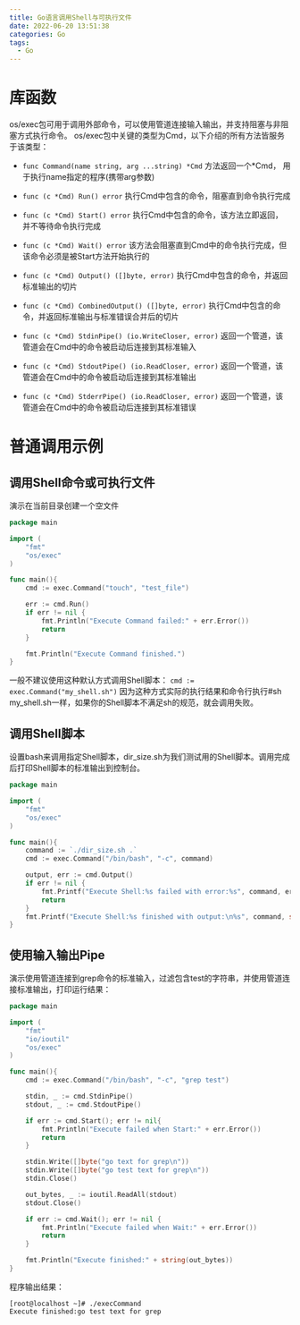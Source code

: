 ```yaml
---
title: Go语言调用Shell与可执行文件
date: 2022-06-20 13:51:38
categories: Go
tags:
  - Go
---
```




# 库函数

os/exec包可用于调用外部命令，可以使用管道连接输入输出，并支持阻塞与非阻塞方式执行命令。
os/exec包中关键的类型为Cmd，以下介绍的所有方法皆服务于该类型：

- `func Command(name string, arg ...string) *Cmd`
   方法返回一个*Cmd， 用于执行name指定的程序(携带arg参数)

- `func (c *Cmd) Run() error`
   执行Cmd中包含的命令，阻塞直到命令执行完成

- `func (c *Cmd) Start() error`
   执行Cmd中包含的命令，该方法立即返回，并不等待命令执行完成

- `func (c *Cmd) Wait() error`
   该方法会阻塞直到Cmd中的命令执行完成，但该命令必须是被Start方法开始执行的

- `func (c *Cmd) Output() ([]byte, error)`
   执行Cmd中包含的命令，并返回标准输出的切片

- `func (c *Cmd) CombinedOutput() ([]byte, error)`
   执行Cmd中包含的命令，并返回标准输出与标准错误合并后的切片

- `func (c *Cmd) StdinPipe() (io.WriteCloser, error)`
   返回一个管道，该管道会在Cmd中的命令被启动后连接到其标准输入

- `func (c *Cmd) StdoutPipe() (io.ReadCloser, error)`
   返回一个管道，该管道会在Cmd中的命令被启动后连接到其标准输出

- `func (c *Cmd) StderrPipe() (io.ReadCloser, error)`
   返回一个管道，该管道会在Cmd中的命令被启动后连接到其标准错误



# 普通调用示例

## 调用Shell命令或可执行文件
演示在当前目录创建一个空文件
```go
package main

import (
    "fmt"
    "os/exec"
)

func main(){
    cmd := exec.Command("touch", "test_file")

    err := cmd.Run()
    if err != nil {
        fmt.Println("Execute Command failed:" + err.Error())
        return
    }

    fmt.Println("Execute Command finished.")
}
```
一般不建议使用这种默认方式调用Shell脚本：
`cmd := exec.Command("my_shell.sh")`
因为这种方式实际的执行结果和命令行执行#sh my_shell.sh一样，如果你的Shell脚本不满足sh的规范，就会调用失败。

## 调用Shell脚本
设置bash来调用指定Shell脚本，dir_size.sh为我们测试用的Shell脚本。调用完成后打印Shell脚本的标准输出到控制台。
```go
package main

import (
    "fmt"
    "os/exec"
)

func main(){
    command := `./dir_size.sh .`
    cmd := exec.Command("/bin/bash", "-c", command)

    output, err := cmd.Output()
    if err != nil {
        fmt.Printf("Execute Shell:%s failed with error:%s", command, err.Error())
        return
    }
    fmt.Printf("Execute Shell:%s finished with output:\n%s", command, string(output))
}
```



## 使用输入输出Pipe
演示使用管道连接到grep命令的标准输入，过滤包含test的字符串，并使用管道连接标准输出，打印运行结果：
```go
package main

import (
    "fmt"
    "io/ioutil"
    "os/exec"
)

func main(){
    cmd := exec.Command("/bin/bash", "-c", "grep test")

    stdin, _ := cmd.StdinPipe()
    stdout, _ := cmd.StdoutPipe()

    if err := cmd.Start(); err != nil{
        fmt.Println("Execute failed when Start:" + err.Error())
        return
    }

    stdin.Write([]byte("go text for grep\n"))
    stdin.Write([]byte("go test text for grep\n"))
    stdin.Close()

    out_bytes, _ := ioutil.ReadAll(stdout)
    stdout.Close()

    if err := cmd.Wait(); err != nil {
        fmt.Println("Execute failed when Wait:" + err.Error())
        return
    }

    fmt.Println("Execute finished:" + string(out_bytes))
}
```

程序输出结果：

```shell
[root@localhost ~]# ./execCommand 
Execute finished:go test text for grep
```